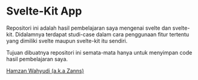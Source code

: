 # Svelte-Kit App

Repositori ini adalah hasil pembelajaran saya mengenai svelte dan svelte-kit. Didalamnya terdapat studi-case dalam cara penggunaan fitur tertentu yang dimiliki svelte maupun svelte-kit itu sendiri.

Tujuan dibuatnya repositori ini semata-mata hanya untuk menyimpan code hasil pembelajaran saya.

[Hamzan Wahyudi (a.k.a Zanns)](https://hamzan-wahyudi.vercel.app)